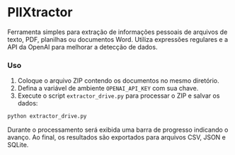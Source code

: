 # PIIXtractor

Ferramenta simples para extração de informações pessoais de arquivos de texto,
PDF, planilhas ou documentos Word. Utiliza expressões regulares e a API da
OpenAI para melhorar a detecção de dados.

### Uso

1. Coloque o arquivo ZIP contendo os documentos no mesmo diretório.
2. Defina a variável de ambiente `OPENAI_API_KEY` com sua chave.
3. Execute o script `extractor_drive.py` para processar o ZIP e salvar os dados:

```bash
python extractor_drive.py
```

Durante o processamento será exibida uma barra de progresso indicando o avanço.
Ao final, os resultados são exportados para arquivos CSV, JSON e SQLite.
